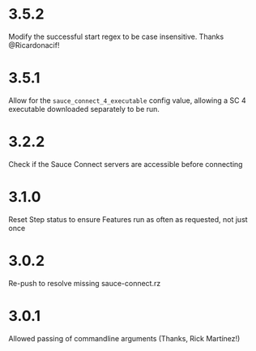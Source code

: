# 3.5.2
Modify the successful start regex to be case insensitive.  Thanks @Ricardonacif!

# 3.5.1
Allow for the `sauce_connect_4_executable` config value, allowing a SC 4 executable downloaded separately to be run.

# 3.2.2
Check if the Sauce Connect servers are accessible before connecting

# 3.1.0
Reset Step status to ensure Features run as often as requested, not just once

# 3.0.2
Re-push to resolve missing sauce-connect.rz

# 3.0.1
Allowed passing of commandline arguments (Thanks, Rick Martínez!)

